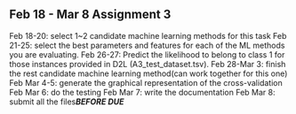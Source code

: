 
Feb 18 - Mar 8  Assignment 3
---

Feb 18-20: select 1~2 candidate machine learning methods for this task
Feb 21-25: select the best parameters and features for each of the ML methods you are evaluating.
Feb 26-27: Predict the likelihood to belong to class 1 for those instances provided in D2L (A3_test_dataset.tsv).
Feb 28-Mar 3: finish the rest candidate machine learning method(can work together for this one)
Feb Mar 4-5: generate the graphical representation of the cross-validation
Feb Mar 6: do the testing
Feb Mar 7: write the documentation
Feb Mar 8: submit all the files***BEFORE DUE***
